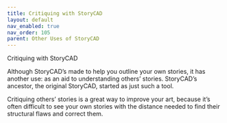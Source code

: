 ```yaml
---
title: Critiquing with StoryCAD
layout: default
nav_enabled: true
nav_order: 105
parent: Other Uses of StoryCAD
---
```


Critiquing with StoryCAD

Although StoryCAD’s made to help you outline your own stories, it has another use: as an aid to understanding others’ stories. StoryCAD’s ancestor, the original StoryCAD, started as just such a tool.

Critiquing others’ stories is a great way to improve your art, because it’s often difficult to see your own stories with the distance needed to find their structural flaws and correct them. 


